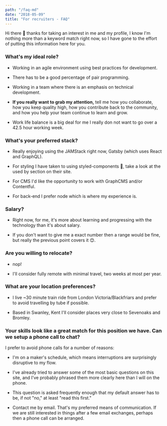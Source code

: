 ```yaml
---
path: "/faq-md"
date: "2018-05-09"
title: "For recruiters - FAQ"
---
```


Hi there 👋 thanks for taking an interest in me and my profile, I know
I'm nothing more than a keyword match right now, so I have gone to the
effort of putting this information here for you.

### What's my ideal role?

* Working in an agile environment using best practices for
  development.

* There has to be a good percentage of pair programming.

* Working in a team where there is an emphasis on technical
  development.

* **If you really want to grab my attention,** tell me how you
  collaborate, how you keep quality high, how you contribute back to
  the community, and how you help your team continue to learn and
  grow.

* Work life balance is a big deal for me I really don not want to go
  over a 42.5 hour working week.

### What's your preferred stack?

* Really enjoying using the JAMStack right now, Gatsby (which uses
  React and GraphQL).

* For styling I have taken to using styled-components 💅, take a look
  at the used by section on their site.

* For CMS I'd like the opportunity to work with GraphCMS and/or
  Contentful.

* For back-end I prefer node which is where my experience is.

### Salary?

* Right now, for me, it's more about learning and progressing with the
  technology than it's about salary.

* If you don't want to give me a exact number then a range would be
  fine, but really the previous point covers it 😊.

### Are you willing to relocate?

* nop!

* I'll consider fully remote with minimal travel, two weeks at most
  per year.

### What are your location preferences?

* I live ~30 minute train ride from London Victoria/Blackfriars and
  prefer to avoid travelling by tube if possible.

* Based in Swanley, Kent I'll consider places very close to Sevenoaks
  and Bromley.

### Your skills look like a great match for this position we have. Can we setup a phone call to chat?

I prefer to avoid phone calls for a number of reasons:

* I'm on a maker's schedule, which means interruptions are
  surprisingly disruptive to my flow.

* I've already tried to answer some of the most basic questions on
  this site, and I've probably phrased them more clearly here than I
  will on the phone.

* This question is asked frequently enough that my default answer has
  to be, if not "no," at least "read this first."

* Contact me by email. That's my preferred means of communication. If
  we are still interested in things after a few email exchanges,
  perhaps then a phone call can be arranged.
